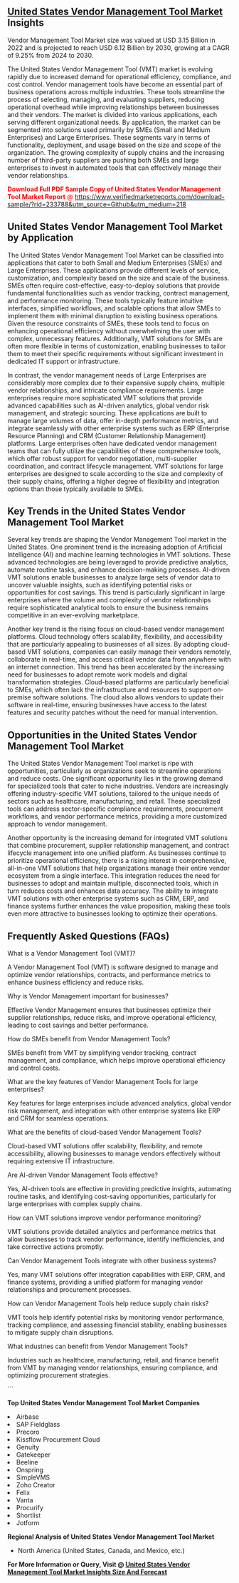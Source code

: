 <h2><a href="https://www.verifiedmarketreports.com/download-sample/?rid=233788&amp;utm_source=Github&amp;utm_medium=218" target="_blank">United States Vendor Management Tool Market</a> Insights</h2><p>Vendor Management Tool Market size was valued at USD 3.15 Billion in 2022 and is projected to reach USD 6.12 Billion by 2030, growing at a CAGR of 9.25% from 2024 to 2030.</p><p> <p>The United States Vendor Management Tool (VMT) market is evolving rapidly due to increased demand for operational efficiency, compliance, and cost control. Vendor management tools have become an essential part of business operations across multiple industries. These tools streamline the process of selecting, managing, and evaluating suppliers, reducing operational overhead while improving relationships between businesses and their vendors. The market is divided into various applications, each serving different organizational needs. By application, the market can be segmented into solutions used primarily by SMEs (Small and Medium Enterprises) and Large Enterprises. These segments vary in terms of functionality, deployment, and usage based on the size and scope of the organization. The growing complexity of supply chains and the increasing number of third-party suppliers are pushing both SMEs and large enterprises to invest in automated tools that can effectively manage their vendor relationships.</p> <p><p><span class=""><span style="color: #ff0000;"><strong>Download Full PDF Sample Copy of United States Vendor Management Tool Market Report</strong> @ </span><a href="https://www.verifiedmarketreports.com/download-sample/?rid=233788&amp;utm_source=Github&amp;utm_medium=218" target="_blank">https://www.verifiedmarketreports.com/download-sample/?rid=233788&amp;utm_source=Github&amp;utm_medium=218</a></span></p></p> <h2>United States Vendor Management Tool Market by Application</h2> <p>The United States Vendor Management Tool Market can be classified into applications that cater to both Small and Medium Enterprises (SMEs) and Large Enterprises. These applications provide different levels of service, customization, and complexity based on the size and scale of the business. SMEs often require cost-effective, easy-to-deploy solutions that provide fundamental functionalities such as vendor tracking, contract management, and performance monitoring. These tools typically feature intuitive interfaces, simplified workflows, and scalable options that allow SMEs to implement them with minimal disruption to existing business operations. Given the resource constraints of SMEs, these tools tend to focus on enhancing operational efficiency without overwhelming the user with complex, unnecessary features. Additionally, VMT solutions for SMEs are often more flexible in terms of customization, enabling businesses to tailor them to meet their specific requirements without significant investment in dedicated IT support or infrastructure.</p> <p>In contrast, the vendor management needs of Large Enterprises are considerably more complex due to their expansive supply chains, multiple vendor relationships, and intricate compliance requirements. Large enterprises require more sophisticated VMT solutions that provide advanced capabilities such as AI-driven analytics, global vendor risk management, and strategic sourcing. These applications are built to manage large volumes of data, offer in-depth performance metrics, and integrate seamlessly with other enterprise systems such as ERP (Enterprise Resource Planning) and CRM (Customer Relationship Management) platforms. Large enterprises often have dedicated vendor management teams that can fully utilize the capabilities of these comprehensive tools, which offer robust support for vendor negotiation, multi-supplier coordination, and contract lifecycle management. VMT solutions for large enterprises are designed to scale according to the size and complexity of their supply chains, offering a higher degree of flexibility and integration options than those typically available to SMEs.</p> <h2>Key Trends in the United States Vendor Management Tool Market</h2> <p>Several key trends are shaping the Vendor Management Tool market in the United States. One prominent trend is the increasing adoption of Artificial Intelligence (AI) and machine learning technologies in VMT solutions. These advanced technologies are being leveraged to provide predictive analytics, automate routine tasks, and enhance decision-making processes. AI-driven VMT solutions enable businesses to analyze large sets of vendor data to uncover valuable insights, such as identifying potential risks or opportunities for cost savings. This trend is particularly significant in large enterprises where the volume and complexity of vendor relationships require sophisticated analytical tools to ensure the business remains competitive in an ever-evolving marketplace.</p> <p>Another key trend is the rising focus on cloud-based vendor management platforms. Cloud technology offers scalability, flexibility, and accessibility that are particularly appealing to businesses of all sizes. By adopting cloud-based VMT solutions, companies can easily manage their vendors remotely, collaborate in real-time, and access critical vendor data from anywhere with an internet connection. This trend has been accelerated by the increasing need for businesses to adopt remote work models and digital transformation strategies. Cloud-based platforms are particularly beneficial to SMEs, which often lack the infrastructure and resources to support on-premise software solutions. The cloud also allows vendors to update their software in real-time, ensuring businesses have access to the latest features and security patches without the need for manual intervention.</p> <h2>Opportunities in the United States Vendor Management Tool Market</h2> <p>The United States Vendor Management Tool market is ripe with opportunities, particularly as organizations seek to streamline operations and reduce costs. One significant opportunity lies in the growing demand for specialized tools that cater to niche industries. Vendors are increasingly offering industry-specific VMT solutions, tailored to the unique needs of sectors such as healthcare, manufacturing, and retail. These specialized tools can address sector-specific compliance requirements, procurement workflows, and vendor performance metrics, providing a more customized approach to vendor management.</p> <p>Another opportunity is the increasing demand for integrated VMT solutions that combine procurement, supplier relationship management, and contract lifecycle management into one unified platform. As businesses continue to prioritize operational efficiency, there is a rising interest in comprehensive, all-in-one VMT solutions that help organizations manage their entire vendor ecosystem from a single interface. This integration reduces the need for businesses to adopt and maintain multiple, disconnected tools, which in turn reduces costs and enhances data accuracy. The ability to integrate VMT solutions with other enterprise systems such as CRM, ERP, and finance systems further enhances the value proposition, making these tools even more attractive to businesses looking to optimize their operations.</p> <h2>Frequently Asked Questions (FAQs)</h2> <p>What is a Vendor Management Tool (VMT)?</p> <p>A Vendor Management Tool (VMT) is software designed to manage and optimize vendor relationships, contracts, and performance metrics to enhance business efficiency and reduce risks.</p> <p>Why is Vendor Management important for businesses?</p> <p>Effective Vendor Management ensures that businesses optimize their supplier relationships, reduce risks, and improve operational efficiency, leading to cost savings and better performance.</p> <p>How do SMEs benefit from Vendor Management Tools?</p> <p>SMEs benefit from VMT by simplifying vendor tracking, contract management, and compliance, which helps improve operational efficiency and control costs.</p> <p>What are the key features of Vendor Management Tools for large enterprises?</p> <p>Key features for large enterprises include advanced analytics, global vendor risk management, and integration with other enterprise systems like ERP and CRM for seamless operations.</p> <p>What are the benefits of cloud-based Vendor Management Tools?</p> <p>Cloud-based VMT solutions offer scalability, flexibility, and remote accessibility, allowing businesses to manage vendors effectively without requiring extensive IT infrastructure.</p> <p>Are AI-driven Vendor Management Tools effective?</p> <p>Yes, AI-driven tools are effective in providing predictive insights, automating routine tasks, and identifying cost-saving opportunities, particularly for large enterprises with complex supply chains.</p> <p>How can VMT solutions improve vendor performance monitoring?</p> <p>VMT solutions provide detailed analytics and performance metrics that allow businesses to track vendor performance, identify inefficiencies, and take corrective actions promptly.</p> <p>Can Vendor Management Tools integrate with other business systems?</p> <p>Yes, many VMT solutions offer integration capabilities with ERP, CRM, and finance systems, providing a unified platform for managing vendor relationships and procurement processes.</p> <p>How can Vendor Management Tools help reduce supply chain risks?</p> <p>VMT tools help identify potential risks by monitoring vendor performance, tracking compliance, and assessing financial stability, enabling businesses to mitigate supply chain disruptions.</p> <p>What industries can benefit from Vendor Management Tools?</p> <p>Industries such as healthcare, manufacturing, retail, and finance benefit from VMT by managing vendor relationships, ensuring compliance, and optimizing procurement strategies.</p> ```</p><p><strong>Top United States Vendor Management Tool Market Companies</strong></p><div data-test-id=""><p><li>Airbase</li><li> SAP Fieldglass</li><li> Precoro</li><li> Kissflow Procurement Cloud</li><li> Genuity</li><li> Gatekeeper</li><li> Beeline</li><li> Onspring</li><li> SimpleVMS</li><li> Zoho Creator</li><li> Felix</li><li> Vanta</li><li> Procurify</li><li> Shortlist</li><li> Jotform</li></p><div><strong>Regional Analysis of&nbsp;United States Vendor Management Tool Market</strong></div><ul><li dir="ltr"><p dir="ltr">North America&nbsp;(United States, Canada, and Mexico, etc.)</p></li></ul><p><strong>For More Information or Query, Visit @&nbsp;</strong><strong><a href="https://www.verifiedmarketreports.com/product/vendor-management-tool-market/?utm_source=Github&amp;utm_medium=218" target="_blank">United States Vendor Management Tool Market Insights Size And Forecast</a></strong></p></div>
